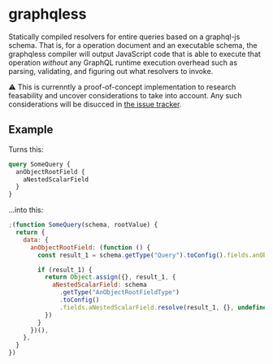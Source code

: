 # graphqless

Statically compiled resolvers for entire queries based on a graphql-js schema. That is, for a operation document and an
executable schema, the graphqless compiler will output JavaScript code that is able to execute that operation _without_
any GraphQL runtime execution overhead such as parsing, validating, and figuring out what resolvers to invoke.

:warning: This is currenntly a proof-of-concept implementation to research feasability and uncover considerations to
take into account. Any such considerations will be disucced in [the issue tracker](https://github.com/alloy/graphqless-js/issues?q=is%3Aissue+is%3Aopen+label%3Aconsiderations).

## Example

Turns this:

```graphql
query SomeQuery {
  anObjectRootField {
    aNestedScalarField
  }
}
```

…into this:

```js
;(function SomeQuery(schema, rootValue) {
  return {
    data: {
      anObjectRootField: (function () {
        const result_1 = schema.getType("Query").toConfig().fields.anObjectRootField.resolve(rootValue, {}, undefined)

        if (result_1) {
          return Object.assign({}, result_1, {
            aNestedScalarField: schema
              .getType("AnObjectRootFieldType")
              .toConfig()
              .fields.aNestedScalarField.resolve(result_1, {}, undefined, {}),
          })
        }
      })(),
    },
  }
})
```

